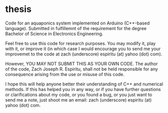 # thesis
Code for an aquaponics system implemented on Arduino (C++-based language). Submitted in fulfillemnt of the requirement for the degree Bachelor of Science in Electronics Engineering.

Feel free to use this code for research purposes. You may modify it, play with it, or improve it (in which case I would encourage you to send me your improvemet to the code at zach (underscore) espiritu (at) yahoo (dot) com).

However, YOU MAY NOT SUBMIT THIS AS YOUR OWN CODE. The author of the code, Zach Joseph R. Espiritu, shall not be held responsible for any consequence arising from the use or misuse of this code.

I hope this will help anyone better their understanding of C++ and numerical methods. If this has helped you in any way, or if you have further questions or clarifications about my code, or you found a bug, or you just want to send me a note, just shoot me an email: zach (underscore) espiritu (at) yahoo (dot) com.
